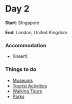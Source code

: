 # Day 2

**Start**: SIngapore

**End**: London, United Kingdom

### Accommodation

* \[Insert\]

### Things to do

* [Museums](/museums.md)
* [Tourist Activities](/tourist-activities.md)
* [Walking Tours](/walking-tours.md)
* [Parks](/london-parks.md)



